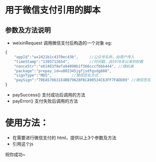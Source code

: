 # 用于微信支付引用的脚本
##  参数及方法说明
* weixinRequest 调用微信支付后构造的一个对象
eg:
```javascript
{
    "appId":"wx2421b1c4370ec43b",     //公众号名称，由商户传入
    "timeStamp":"1395712654",         //时间戳，自1970年以来的秒数     
    "nonceStr":"e61463f8efa94090b1f366cccfbbb444", //随机串     
    "package":"prepay_id=u802345jgfjsdfgsdg888",     
    "signType":"MD5",         //微信签名方式：     
    "paySign":"70EA570631E4BB79628FBCA90534C63FF7FADD89" //微信签名 
}
```
* paySuccess() 支付成功后调用的方法
* payError() 支付失败后调用的方法 

# 使用方法：
* 在需要进行微信支付的 html，提供以上3个参数及方法
* 引用这个js

祝你成功~
